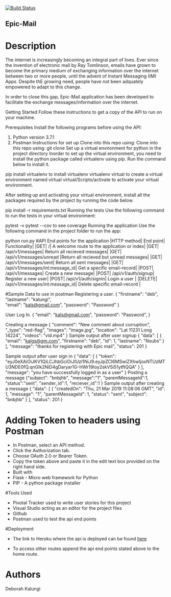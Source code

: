 [![Build Status](https://travis-ci.org/nanfuka/epic-mail-api.svg?branch=integrations)](https://travis-ci.org/nanfuka/epic-mail-api)
## Epic-Mail

# Description

The internet is increasingly becoming an integral part of lives. Ever since the invention of electronic mail by Ray Tomlinson, emails have grown to become the primary medium of exchanging information over the internet between two or more people, until the advent of Instant Messaging (IM) Apps. Despite thE growing need, people have not been adquately empowered to adapt to this change.

In order to close this gap, Epic-Mail application has been developed to facilitate the exchange messages/information over the internet.

Getting Started
Follow these instructions to get a copy of the API to run on your machine.

Prerequisites
Install the following programs before using the API:

1. Python version 3.7.1
2. Postman
Instructions for set up
Clone into this repo using:
Clone into this repo using:
git clone 
Set up a virtual environment for python in the project directory
Inorder to set up the virtual environment, you need to install the python package called virtualenv using pip. Run the command below to install it.

pip install virtualenv to install virtualenv
virtualenv virtual to create a virtual environment named virtual
virtual/Scripts/activate to activate your virtual environment.


After setting up and activating your virtual environment, install all the packages required by the project by running the code below.

pip install -r requirements.txt
Running the tests
Use the following command to run the tests in your virtual environment:

pytest -v
pytest --cov to see coverage
Running the application
Use the following command in the project folder to run the app:

python run.py
#API End points for the application
|HTTP method|	End point|	Functionality|
|GET|	/|	A welcome route to the application or index|
|GET|	/api/v1/messages|	Return all recieved messages|
|GET|	/api/v1/messages/unread	|Return all recieved but unread messages|
|GET|	/api/v1/messages/sent|	Return all sent messages|
|GET|	/api/v1/messages/int:message_id|	Get a specific email-record|
|POST|	/api/v1/messages|	Create a new message|
|POST|	/api/v1/auth/signup|	Register a new user|
|POST|	/api/v1/auth/signin|	Login a user |
|DELETE|	/api/v1/messages/int:message_id|	Delete specific email-record |

#Sample Data to use in postman
Registering a user.
{
	"firstname": "deb",
	"lastname": "kalungi",	
	"email": "kals@gmail.com",
	"password": "Password"
}

User Log In.
{
	"email": "kals@gmail.com",
	"password": "Password",
}

Creating a message
{
	"comment": "New comment about corruption",
	"_type": "red-flag",
	"images": "image.jpg",
	"location": "Lat 11231 Long 14224",
	"videos": "vid.mp4"
}
Sample output after user signup
{
    "data": [
        {
            "email": "kalgs@gm.com",
            "firstname": "deb",
            "id": 1,
            "lastname": "Nsubs"
        }
    ],
    "message": "thanks for registering with Epic mail",
    "status": 201
}

Sample output after user sign in
{
    "data": [
        {
            "token": "eyJ0eXAiOiJKV1QiLCJhbGciOiJIUzI1NiJ9.eyJpZCI6MSwiZXhwIjoxNTUzMTU3NDE0fQ.qnGlk2NiD4gDaryar1G-HWr19Ioy2skV5i51ytftQQA"
        }
    ],
    "message": "you have successfully logged in as a user"
}
Posting a message
{"subject": "bnbjhb",
    "message":"1",
    "parentMessageId":1,
    "status":"sent",
    "sender_id":1,
    "reciever_id":1
    }
Sample output after creating a message
{
    "data": [
        {
            "createdOn": "Thu, 21 Mar 2019 11:08:06 GMT",
            "id": 1,
            "message": "1",
            "parentMessageId": 1,
            "status": "sent",
            "subject": "bnbjhb"
        }
    ],
    "status": 201
}
# Adding Token to headers using Postman
- In Postman, select an API method.
- Click the Authorization tab.
- Choose OAuth 2.0 or Bearer Token.
- Copy the token above and paste it in the edit text box provided on the right hand side.
- Built with
- Flask - Micro web framework for Python
- PIP - A python package installer

#Tools Used
- Pivotal Tracker used to write user stories for this project
- Visual Studio acting as an editor for the project files
- Github
- Postman used to test the api end points

#Deployment
- The link to Heroku where the api is deployed can be found [here](https://epicd.herokuapp.com/)

- To access other routes append the api end points stated above to the home route.

# Authors
Deborah Kalungi
